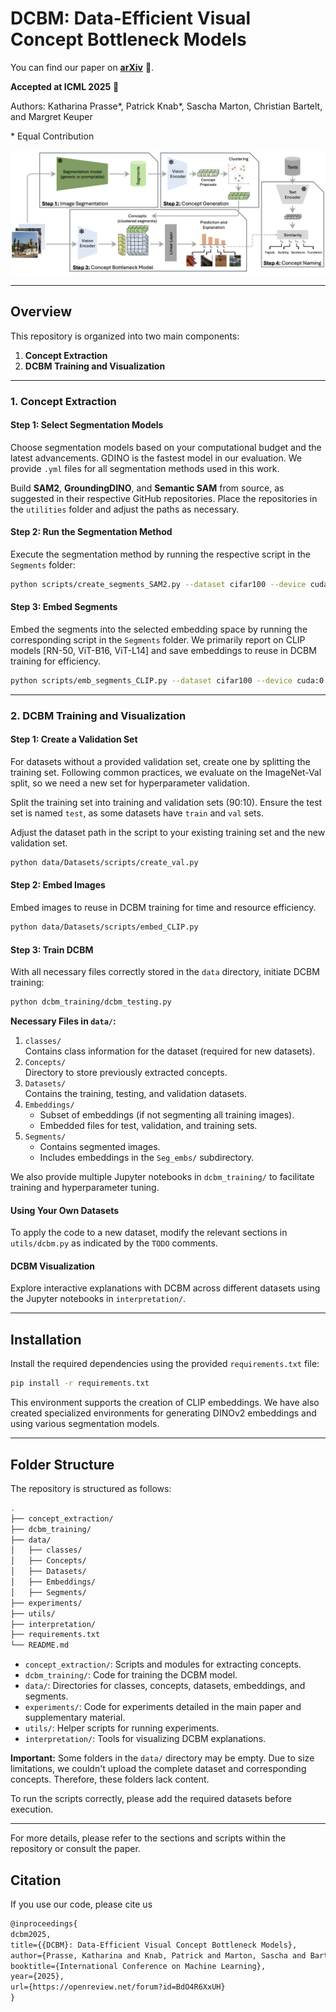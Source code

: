 # DCBM: Data-Efficient Visual Concept Bottleneck Models
You can find our paper on **[arXiv](https://arxiv.org/abs/2412.11576)** 📄.

**Accepted at ICML 2025** 🎉

Authors: Katharina Prasse*, Patrick Knab*, Sascha Marton, Christian Bartelt, and Margret Keuper 

\* Equal Contribution

![GCBM-Pipeline](data/Exemplary_explanations/pipeline.png)

---

## Overview

This repository is organized into two main components:

1. **Concept Extraction**
2. **DCBM Training and Visualization**

---

### 1. Concept Extraction

#### Step 1: Select Segmentation Models

Choose segmentation models based on your computational budget and the latest advancements. GDINO is the fastest model in our evaluation. We provide `.yml` files for all segmentation methods used in this work.

Build **SAM2**, **GroundingDINO**, and **Semantic SAM** from source, as suggested in their respective GitHub repositories. Place the repositories in the `utilities` folder and adjust the paths as necessary.

#### Step 2: Run the Segmentation Method

Execute the segmentation method by running the respective script in the `Segments` folder:

```bash
python scripts/create_segments_SAM2.py --dataset cifar100 --device cuda:0
```

#### Step 3: Embed Segments

Embed the segments into the selected embedding space by running the corresponding script in the `Segments` folder. We primarily report on CLIP models [RN-50, ViT-B16, ViT-L14] and save embeddings to reuse in DCBM training for efficiency.

```bash
python scripts/emb_segments_CLIP.py --dataset cifar100 --device cuda:0 --emb CLIP-RN50 --seg_method SAM2
```

---

### 2. DCBM Training and Visualization

#### Step 1: Create a Validation Set

For datasets without a provided validation set, create one by splitting the training set. Following common practices, we evaluate on the ImageNet-Val split, so we need a new set for hyperparameter validation.

Split the training set into training and validation sets (90:10). Ensure the test set is named `test`, as some datasets have `train` and `val` sets.

Adjust the dataset path in the script to your existing training set and the new validation set.

```bash
python data/Datasets/scripts/create_val.py
```

#### Step 2: Embed Images

Embed images to reuse in DCBM training for time and resource efficiency.

```bash
python data/Datasets/scripts/embed_CLIP.py
```

#### Step 3: Train DCBM

With all necessary files correctly stored in the `data` directory, initiate DCBM training:

```bash
python dcbm_training/dcbm_testing.py
```

**Necessary Files in `data/`:**

1. `classes/`  
   Contains class information for the dataset (required for new datasets).
2. `Concepts/`  
   Directory to store previously extracted concepts.
3. `Datasets/`  
   Contains the training, testing, and validation datasets.
4. `Embeddings/`  
   - Subset of embeddings (if not segmenting all training images).
   - Embedded files for test, validation, and training sets.
5. `Segments/`  
   - Contains segmented images.
   - Includes embeddings in the `Seg_embs/` subdirectory.

We also provide multiple Jupyter notebooks in `dcbm_training/` to facilitate training and hyperparameter tuning.

#### Using Your Own Datasets

To apply the code to a new dataset, modify the relevant sections in `utils/dcbm.py` as indicated by the `TODO` comments.

#### DCBM Visualization

Explore interactive explanations with DCBM across different datasets using the Jupyter notebooks in `interpretation/`.

---

## Installation

Install the required dependencies using the provided `requirements.txt` file:

```bash
pip install -r requirements.txt
```

This environment supports the creation of CLIP embeddings. We have also created specialized environments for generating DINOv2 embeddings and using various segmentation models.

---

## Folder Structure

The repository is structured as follows:

```bash
.
├── concept_extraction/
├── dcbm_training/
├── data/
│   ├── classes/
│   ├── Concepts/
│   ├── Datasets/
│   ├── Embeddings/
│   ├── Segments/
├── experiments/
├── utils/
├── interpretation/
├── requirements.txt
└── README.md
```


- `concept_extraction/`: Scripts and modules for extracting concepts.
- `dcbm_training/`: Code for training the DCBM model.
- `data/`: Directories for classes, concepts, datasets, embeddings, and segments.
- `experiments/`: Code for experiments detailed in the main paper and supplementary material.
- `utils/`: Helper scripts for running experiments.
- `interpretation/`: Tools for visualizing DCBM explanations.

**Important:** Some folders in the `data/` directory may be empty. Due to size limitations, we couldn't upload the complete dataset and corresponding concepts. Therefore, these folders lack content.

To run the scripts correctly, please add the required datasets before execution.

---

For more details, please refer to the sections and scripts within the repository or consult the paper.


## Citation

If you use our code, please cite us

```tex
@inproceedings{
dcbm2025,
title={{DCBM}: Data-Efficient Visual Concept Bottleneck Models},
author={Prasse, Katharina and Knab, Patrick and Marton, Sascha and Bartelt, Christian and Keuper, Margret},
booktitle={International Conference on Machine Learning},
year={2025},
url={https://openreview.net/forum?id=BdO4R6XxUH}
}
```
